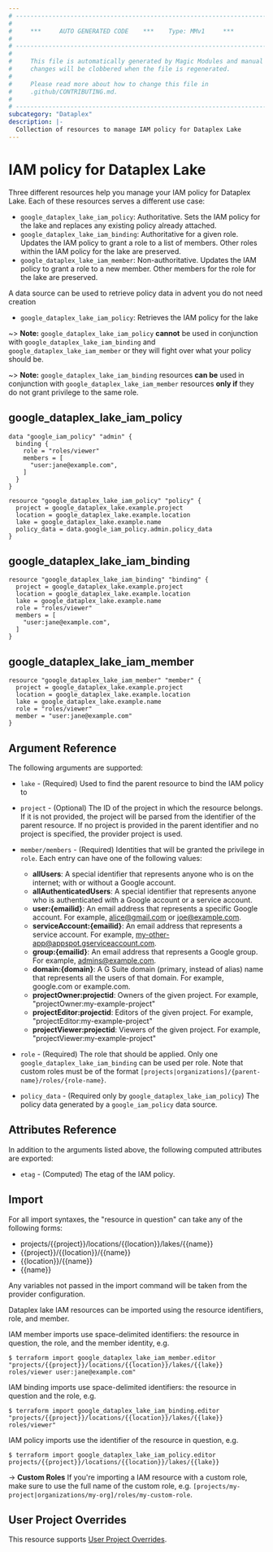 ```yaml
---
# ----------------------------------------------------------------------------
#
#     ***     AUTO GENERATED CODE    ***    Type: MMv1     ***
#
# ----------------------------------------------------------------------------
#
#     This file is automatically generated by Magic Modules and manual
#     changes will be clobbered when the file is regenerated.
#
#     Please read more about how to change this file in
#     .github/CONTRIBUTING.md.
#
# ----------------------------------------------------------------------------
subcategory: "Dataplex"
description: |-
  Collection of resources to manage IAM policy for Dataplex Lake
---
```


# IAM policy for Dataplex Lake
Three different resources help you manage your IAM policy for Dataplex Lake. Each of these resources serves a different use case:

* `google_dataplex_lake_iam_policy`: Authoritative. Sets the IAM policy for the lake and replaces any existing policy already attached.
* `google_dataplex_lake_iam_binding`: Authoritative for a given role. Updates the IAM policy to grant a role to a list of members. Other roles within the IAM policy for the lake are preserved.
* `google_dataplex_lake_iam_member`: Non-authoritative. Updates the IAM policy to grant a role to a new member. Other members for the role for the lake are preserved.

A data source can be used to retrieve policy data in advent you do not need creation

* `google_dataplex_lake_iam_policy`: Retrieves the IAM policy for the lake

~> **Note:** `google_dataplex_lake_iam_policy` **cannot** be used in conjunction with `google_dataplex_lake_iam_binding` and `google_dataplex_lake_iam_member` or they will fight over what your policy should be.

~> **Note:** `google_dataplex_lake_iam_binding` resources **can be** used in conjunction with `google_dataplex_lake_iam_member` resources **only if** they do not grant privilege to the same role.



## google_dataplex_lake_iam_policy

```hcl
data "google_iam_policy" "admin" {
  binding {
    role = "roles/viewer"
    members = [
      "user:jane@example.com",
    ]
  }
}

resource "google_dataplex_lake_iam_policy" "policy" {
  project = google_dataplex_lake.example.project
  location = google_dataplex_lake.example.location
  lake = google_dataplex_lake.example.name
  policy_data = data.google_iam_policy.admin.policy_data
}
```

## google_dataplex_lake_iam_binding

```hcl
resource "google_dataplex_lake_iam_binding" "binding" {
  project = google_dataplex_lake.example.project
  location = google_dataplex_lake.example.location
  lake = google_dataplex_lake.example.name
  role = "roles/viewer"
  members = [
    "user:jane@example.com",
  ]
}
```

## google_dataplex_lake_iam_member

```hcl
resource "google_dataplex_lake_iam_member" "member" {
  project = google_dataplex_lake.example.project
  location = google_dataplex_lake.example.location
  lake = google_dataplex_lake.example.name
  role = "roles/viewer"
  member = "user:jane@example.com"
}
```


## Argument Reference

The following arguments are supported:

* `lake` - (Required) Used to find the parent resource to bind the IAM policy to

* `project` - (Optional) The ID of the project in which the resource belongs.
    If it is not provided, the project will be parsed from the identifier of the parent resource. If no project is provided in the parent identifier and no project is specified, the provider project is used.

* `member/members` - (Required) Identities that will be granted the privilege in `role`.
  Each entry can have one of the following values:
  * **allUsers**: A special identifier that represents anyone who is on the internet; with or without a Google account.
  * **allAuthenticatedUsers**: A special identifier that represents anyone who is authenticated with a Google account or a service account.
  * **user:{emailid}**: An email address that represents a specific Google account. For example, alice@gmail.com or joe@example.com.
  * **serviceAccount:{emailid}**: An email address that represents a service account. For example, my-other-app@appspot.gserviceaccount.com.
  * **group:{emailid}**: An email address that represents a Google group. For example, admins@example.com.
  * **domain:{domain}**: A G Suite domain (primary, instead of alias) name that represents all the users of that domain. For example, google.com or example.com.
  * **projectOwner:projectid**: Owners of the given project. For example, "projectOwner:my-example-project"
  * **projectEditor:projectid**: Editors of the given project. For example, "projectEditor:my-example-project"
  * **projectViewer:projectid**: Viewers of the given project. For example, "projectViewer:my-example-project"

* `role` - (Required) The role that should be applied. Only one
    `google_dataplex_lake_iam_binding` can be used per role. Note that custom roles must be of the format
    `[projects|organizations]/{parent-name}/roles/{role-name}`.

* `policy_data` - (Required only by `google_dataplex_lake_iam_policy`) The policy data generated by
  a `google_iam_policy` data source.

## Attributes Reference

In addition to the arguments listed above, the following computed attributes are
exported:

* `etag` - (Computed) The etag of the IAM policy.

## Import

For all import syntaxes, the "resource in question" can take any of the following forms:

* projects/{{project}}/locations/{{location}}/lakes/{{name}}
* {{project}}/{{location}}/{{name}}
* {{location}}/{{name}}
* {{name}}

Any variables not passed in the import command will be taken from the provider configuration.

Dataplex lake IAM resources can be imported using the resource identifiers, role, and member.

IAM member imports use space-delimited identifiers: the resource in question, the role, and the member identity, e.g.
```
$ terraform import google_dataplex_lake_iam_member.editor "projects/{{project}}/locations/{{location}}/lakes/{{lake}} roles/viewer user:jane@example.com"
```

IAM binding imports use space-delimited identifiers: the resource in question and the role, e.g.
```
$ terraform import google_dataplex_lake_iam_binding.editor "projects/{{project}}/locations/{{location}}/lakes/{{lake}} roles/viewer"
```

IAM policy imports use the identifier of the resource in question, e.g.
```
$ terraform import google_dataplex_lake_iam_policy.editor projects/{{project}}/locations/{{location}}/lakes/{{lake}}
```

-> **Custom Roles** If you're importing a IAM resource with a custom role, make sure to use the
 full name of the custom role, e.g. `[projects/my-project|organizations/my-org]/roles/my-custom-role`.

## User Project Overrides

This resource supports [User Project Overrides](https://registry.terraform.io/providers/hashicorp/google/latest/docs/guides/provider_reference#user_project_override).

